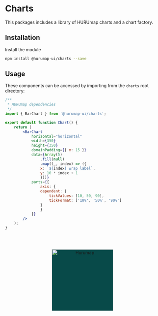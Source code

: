 # Charts

This packages includes a library of HURUmap charts and a chart factory.

## Installation

Install the module

```bash
npm install @hurumap-ui/charts --save
```

## Usage

These components can be accessed by importing from the `charts` root directory:

```jsx
/**
 * HURUmap dependencies
 */
import { BarChart } from '@hurumap-ui/charts';

export default function Chart() {
	return (
        <BarChart
            horizontal="horizontal"
            width={350}
            height={350}
            domainPadding={{ x: 15 }}
            data={Array(5)
                .fill(null)
                .map((_, index) => ({
                x: `${index} wrap label`,
                y: 10 * index + 1
                }))}
            parts={{
                axis: {
                dependent: {
                    tickValues: [10, 50, 90],
                    tickFormat: ['10%', '50%', '90%']
                }
                }
            }}
        />
    );
}
```

<br/><br/><p align="center"><img src="https://hurumap.org/static/img/logo-white.png" alt="Hurumap" width="200px" style="background-color:#084a49;" /></p>
